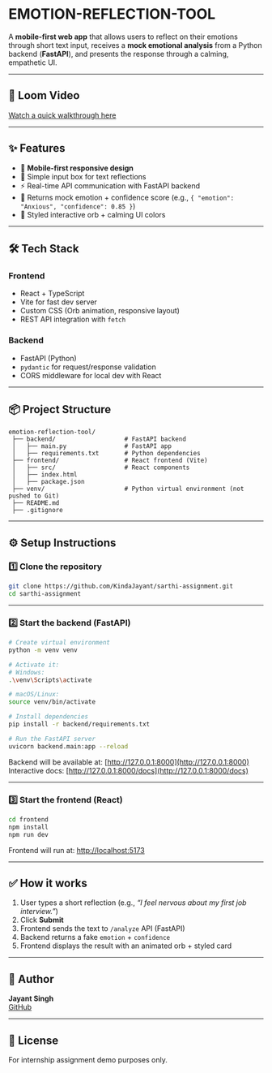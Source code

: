 # EMOTION-REFLECTION-TOOL

A **mobile-first web app** that allows users to reflect on their emotions through short text input, receives a **mock emotional analysis** from a Python backend (**FastAPI**), and presents the response through a calming, empathetic UI.

---

## 🎥 Loom Video

[Watch a quick walkthrough here](https://www.loom.com/share/ac62ea1792084ae9bb9f7d05aeeea965?sid=470f7d13-9df0-4bd3-a683-0bbe60d0e5c6)

---

## ✨ Features

- 📱 **Mobile-first responsive design**
- 💬 Simple input box for text reflections
- ⚡ Real-time API communication with FastAPI backend
- 🧠 Returns mock emotion + confidence score (e.g., `{ "emotion": "Anxious", "confidence": 0.85 }`)
- 🌈 Styled interactive orb + calming UI colors

---

## 🛠️ Tech Stack

### Frontend

- React + TypeScript
- Vite for fast dev server
- Custom CSS (Orb animation, responsive layout)
- REST API integration with `fetch`

### Backend

- FastAPI (Python)
- `pydantic` for request/response validation
- CORS middleware for local dev with React

---

## 📦 Project Structure

```
emotion-reflection-tool/
 ├── backend/                   # FastAPI backend
 │   ├── main.py                # FastAPI app
 │   ├── requirements.txt       # Python dependencies
 ├── frontend/                  # React frontend (Vite)
 │   ├── src/                   # React components
 │   ├── index.html
 │   ├── package.json
 ├── venv/                      # Python virtual environment (not pushed to Git)
 ├── README.md
 ├── .gitignore
```

---

## ⚙️ Setup Instructions

### 1️⃣ Clone the repository

```bash
git clone https://github.com/KindaJayant/sarthi-assignment.git
cd sarthi-assignment
```

---

### 2️⃣ Start the backend (FastAPI)

```bash
# Create virtual environment
python -m venv venv

# Activate it:
# Windows:
.\venv\Scripts\activate

# macOS/Linux:
source venv/bin/activate

# Install dependencies
pip install -r backend/requirements.txt

# Run the FastAPI server
uvicorn backend.main:app --reload
```

Backend will be available at: [http://127.0.0.1:8000](http://127.0.0.1:8000)  
Interactive docs: [http://127.0.0.1:8000/docs](http://127.0.0.1:8000/docs)

---

### 3️⃣ Start the frontend (React)

```bash
cd frontend
npm install
npm run dev
```

Frontend will run at: [http://localhost:5173](http://localhost:5173)

---

## ✅ How it works

1. User types a short reflection (e.g., *“I feel nervous about my first job interview.”*)
2. Click **Submit**
3. Frontend sends the text to `/analyze` API (FastAPI)
4. Backend returns a fake `emotion` + `confidence`
5. Frontend displays the result with an animated orb + styled card

---

## 🙌 Author

**Jayant Singh**  
[GitHub](https://github.com/KindaJayant)

---

## 📄 License

For internship assignment demo purposes only.
